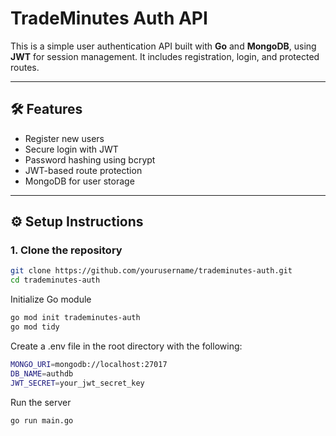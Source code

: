 # TradeMinutes Auth API

This is a simple user authentication API built with **Go** and **MongoDB**, using **JWT** for session management. It includes registration, login, and protected routes.

---

## 🛠️ Features

- Register new users
- Secure login with JWT
- Password hashing using bcrypt
- JWT-based route protection
- MongoDB for user storage

---

## ⚙️ Setup Instructions

### 1. Clone the repository

```bash
git clone https://github.com/yourusername/trademinutes-auth.git
cd trademinutes-auth

```

Initialize Go module

```bash
go mod init trademinutes-auth
go mod tidy
```

Create a .env file in the root directory with the following:

```bash
MONGO_URI=mongodb://localhost:27017
DB_NAME=authdb
JWT_SECRET=your_jwt_secret_key
```

Run the server

```bash
go run main.go
```

 
